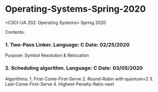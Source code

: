 # Operating-Systems-Spring-2020
&lt;CSCI-UA 202: Operating Systems> Spring 2020

Contents:
### 1. Two-Pass Linker. Language: C Data: 02/25/2020
   Purpose: Symbol Resolution & Relocation
### 2. Scheduling algorithm. Language: C Date: 03/05/2020
   Algorithms: 1. First-Come-First-Serve
               2. Round-Robin with quantum=2 
               3. Last-Come-First-Serve
               4. Highest-Penalty-Ratio-next

